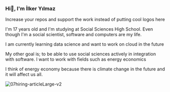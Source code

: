 ### Hi👋, I'm İlker Yılmaz

Increase your repos and support the work instead of putting cool logos here

I'm 17 years old and I'm studying at Social Sciences High School. Even though I'm a social scientist, software and computers are my life.

I am currently learning data science and want to work on cloud in the future

My other goal is; to be able to use social sciences actively in integration with software. I want to work with fields such as energy economics

I think of energy economy because there is climate change in the future and it will affect us all.



![07hiring-articleLarge-v2](https://user-images.githubusercontent.com/124044359/230730438-06da6a17-4e2f-4f64-80ad-173f57d6e686.gif)




